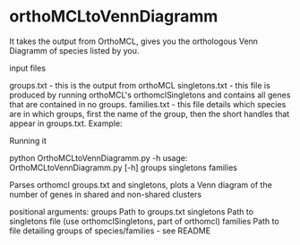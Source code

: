 # orthoMCLtoVennDiagramm
It takes the output from OrthoMCL, gives you the orthologous Venn Diagramm of species listed by you.


input files

groups.txt - this is the output from orthoMCL
singletons.txt - this file is produced by running orthoMCL's orthomclSingletons and contains all genes that are contained in no groups.
families.txt - this file details which species are in which groups, first the name of the group, then the short handles that appear in groups.txt. Example:

Running it

python OrthoMCLtoVennDiagramm.py -h
usage: OrthoMCLtoVennDiagramm.py [-h] groups singletons families 

Parses orthomcl groups.txt and singletons, plots a Venn diagram of the number
of genes in shared and non-shared clusters

positional arguments:
    groups      Path to groups.txt
    singletons  Path to singletons file (use orthomclSingletons, part of
    orthomcl)
    families    Path to file detailing groups of species/families - see README
   
